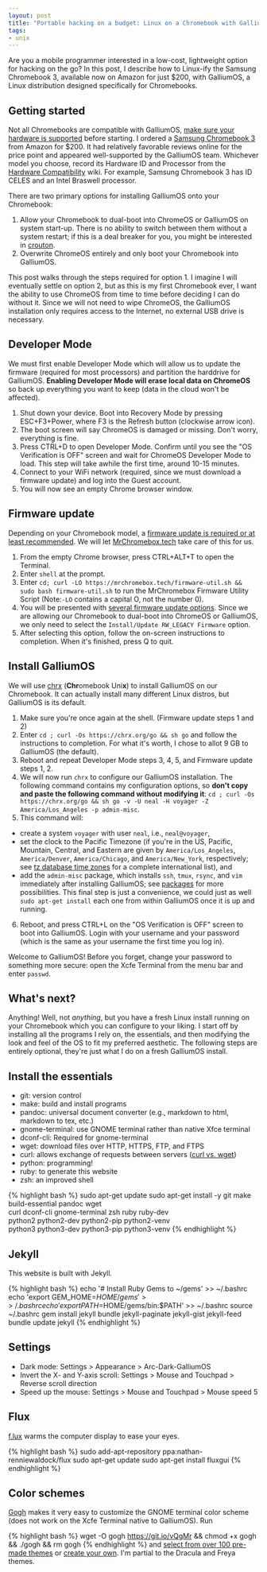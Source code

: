 ```yaml
---
layout: post
title: "Portable hacking on a budget: Linux on a Chromebook with GalliumOS"
tags: 
- unix
---
```


Are you a mobile programmer interested in a low-cost, lightweight option for hacking on the go? In this post, I describe how to Linux-ify the Samsung Chromebook 3, available now on Amazon for just $200, with GalliumOS, a Linux distribution designed specifically for Chromebooks.

<!-- more -->

## Getting started

Not all Chromebooks are compatible with GalliumOS, [make sure your hardware is supported](https://wiki.galliumos.org/Hardware_Compatibility) before starting. I ordered a [Samsung Chromebook 3](https://www.amazon.com/Samsung-Chromebook-11-6-16GB-XE500C13-K04US/dp/B01N5P6TJW/ref=sr_1_3?ie=UTF8&qid=1527215066&sr=8-3&keywords=samsung+chromebook+3) from Amazon for $200. It had relatively favorable reviews online for the price point and appeared well-supported by the GalliumOS team. Whichever model you choose, record its Hardware ID and Processor from the [Hardware Compatibility](https://wiki.galliumos.org/Hardware_Compatibility) wiki. For example, Samsung Chromebook 3 has ID CELES and an Intel Braswell processor.

There are two primary options for installing GalliumOS onto your Chromebook:
1. Allow your Chromebook to dual-boot into ChromeOS or GalliumOS on system start-up. There is no ability to switch between them without a system restart; if this is a deal breaker for you, you might be interested in [crouton](https://github.com/dnschneid/crouton).
2. Overwrite ChromeOS entirely and only boot your Chromebook into GalliumOS.

This post walks through the steps required for option 1. I imagine I will eventually settle on option 2, but as this is my first Chromebook ever, I want the ability to use ChromeOS from time to time before deciding I can do without it. Since we will not need to wipe ChromeOS, the GalliumOS installation only requires access to the Internet, no external USB drive is necessary. 

## Developer Mode

We must first enable Developer Mode which will allow us to update the firmware (required for most processors) and partition the harddrive for GalliumOS. **Enabling Developer Mode will erase local data on ChromeOS** so back up everything you want to keep (data in the cloud won't be affected).

1. Shut down your device. Boot into Recovery Mode by pressing ESC+F3+Power, where F3 is the Refresh button (clockwise arrow icon).
2. The boot screen will say ChromeOS is damaged or missing. Don't worry, everything is fine.
3. Press CTRL+D to open Developer Mode. Confirm until you see the "OS Verification is OFF" screen and wait for ChromeOS Developer Mode to load. This step will take awhile the first time, around 10-15 minutes.
4. Connect to your WiFi network (required, since we must download a firmware update) and log into the Guest account.
5. You will now see an empty Chrome browser window.

## Firmware update

Depending on your Chromebook model, a [firmware update is required or at least recommended](https://github.com/reynhout/chrx#chromebooks). We will let [MrChromebox.tech](https://mrchromebox.tech/) take care of this for us.

1. From the empty Chrome browser, press CTRL+ALT+T to open the Terminal.
2. Enter `shell` at the prompt.
3. Enter `cd; curl -LO https://mrchromebox.tech/firmware-util.sh && sudo bash firmware-util.sh` to run the MrChromebox Firmware Utility Script (Note:`-LO` contains a capital O, not the number 0).
4. You will be presented with [several firmware update options](https://mrchromebox.tech/#fwscript). Since we are allowing our Chromebook to dual-boot into ChromeOS or GalliumOS, we only need to select the `Install/Update RW_LEGACY Firmware` option.
5. After selecting this option, follow the on-screen instructions to completion. When it's finished, press Q to quit.

## Install GalliumOS

We will use [chrx](https://chrx.org/) (**Chr**omebook Uni**x**) to install GalliumOS on our Chromebook. It can actually install many different Linux distros, but GalliumOS is its default.

1. Make sure you're once again at the shell. (Firmware update steps 1 and 2)
2. Enter `cd ; curl -Os https://chrx.org/go && sh go` and follow the instructions to completion. For what it's worth, I chose to allot 9 GB to GalliumOS (the default).
3. Reboot and repeat Developer Mode steps 3, 4, 5, and Firmware update steps 1, 2.
4. We will now run `chrx` to configure our GalliumOS installation. The following command contains my configuration options, so **don't copy and paste the following command without modifying it**: `cd ; curl -Os https://chrx.org/go && sh go -v -U neal -H voyager -Z America/Los_Angeles -p admin-misc`.
5. This command will:
  - create a system `voyager` with user `neal`, i.e., `neal@voyager`,
  - set the clock to the Pacific Timezone (if you're in the US, Pacific, Mountain, Central, and Eastern are given by `America/Los_Angeles`, `America/Denver`, `America/Chicago`, and `America/New_York`, respectively; see [tz database time zones](https://en.wikipedia.org/wiki/List_of_tz_database_time_zones) for a complete international list), and 
  - add the `admin-misc` package, which installs `ssh`, `tmux`, `rsync`, and `vim` immediately after installing GalliumOS; see [packages](https://github.com/reynhout/chrx#packages) for more possibilities. This final step is just a convenience, we could just as well `sudo apt-get install` each one from within GalliumOS once it is up and running.
6. Reboot, and press CTRL+L on the "OS Verification is OFF" screen to boot into GalliumOS. Login with your username and your password (which is the same as your username the first time you log in).

Welcome to GalliumOS! Before you forget, change your password to something more secure: open the Xcfe Terminal from the menu bar and enter `passwd`.

## What's next?

Anything! Well, not _anything_, but you have a fresh Linux install running on your Chromebook which you can configure to your liking. I start off by installing all the programs I rely on, the essentials, and then modifying the look and feel of the OS to fit my preferred aesthetic. The following steps are entirely optional, they're just what I do on a fresh GalliumOS install.

## Install the essentials
- git: version control
- make: build and install programs
- pandoc: universal document converter (e.g., markdown to html, markdown to tex, etc.) 
- gnome-terminal: use GNOME terminal rather than native Xfce terminal
- dconf-cli: Required for gnome-terminal
- wget: download files over HTTP, HTTPS, FTP, and FTPS
- curl: allows exchange of requests between servers ([curl vs. wget](https://unix.stackexchange.com/questions/47434/what-is-the-difference-between-curl-and-wget))
- python: programming!
- ruby: to generate this website
- zsh: an improved shell

{% highlight bash %}
sudo apt-get update
sudo apt-get install -y git make build-essential pandoc wget \
  curl dconf-cli gnome-terminal zsh ruby ruby-dev \
  python2 python2-dev python2-pip python2-venv \
  python3 python3-dev python3-pip python3-venv
{% endhighlight %}

## Jekyll
This website is built with Jekyll.

{% highlight bash %}
echo '# Install Ruby Gems to ~/gems' >> ~/.bashrc
echo 'export GEM_HOME=$HOME/gems' >> ~/.bashrc
echo 'export PATH=$HOME/gems/bin:$PATH' >> ~/.bashrc
source ~/.bashrc
gem install jekyll bundle jekyll-paginate jekyll-gist jekyll-feed
bundle update jekyll
{% endhighlight %}

## Settings
- Dark mode: Settings > Appearance > Arc-Dark-GalliumOS
- Invert the X- and Y-axis scroll: Settings > Mouse and Touchpad > Reverse scroll direction  
- Speed up the mouse: Settings > Mouse and Touchpad > Mouse speed 5

## Flux
[f.lux](https://github.com/xflux-gui/fluxgui) warms the computer display to ease your eyes.

{% highlight bash %}
sudo add-apt-repository ppa:nathan-renniewaldock/flux
sudo apt-get update
sudo apt-get install fluxgui
{% endhighlight %}
## Color schemes
[Gogh](https://github.com/Mayccoll/Gogh) makes it very easy to customize the GNOME terminal color scheme (does not work on the Xcfe Terminal native to GalliumOS). Run

{% highlight bash %}
wget -O gogh https://git.io/vQgMr && chmod +x gogh && ./gogh && rm gogh
{% endhighlight %}
and [select from over 100 pre-made themes](https://github.com/Mayccoll/Gogh/blob/master/content/themes.md) or [create your own](https://github.com/Mayccoll/Gogh/blob/master/content/howto.md). I'm partial to the Dracula and Freya themes.
